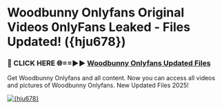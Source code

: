 # Woodbunny Onlyfans Original Videos 0nlyFans Leaked - Files Updated! ({hju678})

<h3>🔴 CLICK HERE 🌐==►► <a href="https://tinyurl.com/ms9xzufz" rel="nofollow">Woodbunny Onlyfans Updated Files</a></h3>

Get Woodbunny Onlyfans and all content. Now you can access all videos and pictures of Woodbunny Onlyfans. New Updated Files 2025!

[![{hju678}](https://i.imgur.com/PQ7UWWw.gif)](https://tinyurl.com/ms9xzufz)